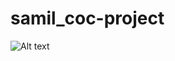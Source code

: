 # samil_coc-project
![Alt text](![Samil_coc-logo](https://github.com/user-attachments/assets/3df30de2-c8c8-45dd-923f-3b8580f1b52e)
)
